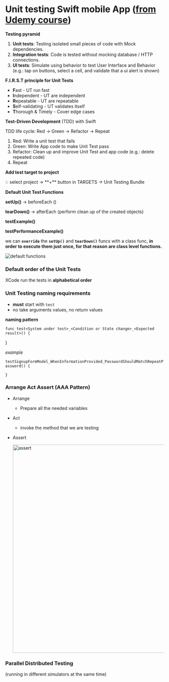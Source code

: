# Unit testing Swift mobile App ([from Udemy course](https://www.udemy.com/course/unit-testing-ios-mobile-app/))

**Testing pyramid**

1. **Unit tests**: Testing isolated small pieces of code with Mock dependencies.
2. **Integration tests**: Code is tested without mocking database / HTTP connections.
3. **UI tests**: Simulate using behavior to test User Interface and Behavior (e.g.: tap on buttons, select a cell, and validate that a ui alert is shown) 

**F.I.R.S.T principle for Unit Tests**

- **F**ast - UT run fast
- **I**ndependent - UT are independent
- **R**epeatable - UT are repeatable
- **S**elf-validating - UT validates itself
- **T**horough & Timely - Cover edge cases

**Test-Driven Development** (TDD) with Swift

TDD life cycle: Red → Green → Refactor → Repeat

1. Red: Write a unit test that fails
2. Green: Write App code to make Unit Test pass
3. Refactor: Clean up and improve Unit Test and app code (e.g.: delete repeated code)
4. Repeat

**Add test target to project**

<aside>
💡 select project → **+** button in TARGETS → Unit Testing Bundle

</aside>

**Default Unit Test Functions**

**setUp()** → beforeEach ()

**tearDown()** → afterEach (perform clean up of the created objects)

**testExample()** 

**testPerformanceExample()** 

we can **`override`** the **`setUp()`** and **`tearDown()`** funcs with a class func, **in order to execute them just once, for that reason are class level functions.**

![default functions](https://user-images.githubusercontent.com/42684822/163681421-9c7b367c-c026-4d04-8d7a-ac7ec76db661.png)

### Default order of the Unit Tests

XCode run the tests in **alphabetical order**

### Unit Testing naming requirements

- **must** start with `test`
- no take arguments values, no return values

**naming pattern**

`func test<System under test>_<Condition or State change>_<Expected result>() {`

}

*example*

`testSignupFormModel_WhenInformationProvided_PasswordShouldMatchRepeatPassword() {`

`}`

### Arrange Act Assert (AAA Pattern)

- Arrange
    - Prepare all the needed variables
- Act
    - invoke the method that we are testing
- Assert
    
    <img width="660" alt="assert" src="https://user-images.githubusercontent.com/42684822/163681435-c2d9d5c2-8026-4028-ab26-b5224b52c05c.png">


### Parallel Distributed Testing

(running in different simulators at the same time)
